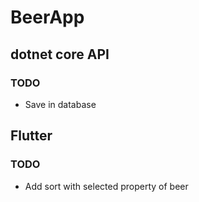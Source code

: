 # BeerApp

## dotnet core API
### TODO
- Save in database

## Flutter
### TODO
- Add sort with selected property of beer
